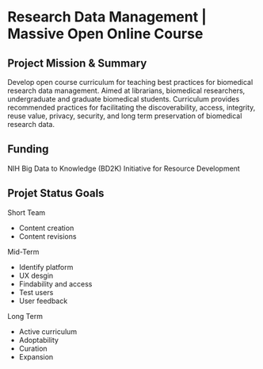 # Research Data Management | Massive Open Online Course

## Project Mission & Summary
Develop open course curriculum for teaching best practices for biomedical research data management. Aimed at librarians, biomedical researchers, undergraduate and graduate biomedical students. Curriculum provides recommended practices for facilitating the discoverability, access, integrity, reuse value, privacy, security, and long term preservation of biomedical research data.

## Funding 
NIH Big Data to Knowledge (BD2K) Initiative for Resource Development

## Projet Status Goals
Short Team
- Content creation
- Content revisions

Mid-Term
- Identify platform
- UX desgin
- Findability and access
- Test users
- User feedback

Long Term
- Active curriculum
- Adoptability
- Curation
- Expansion
